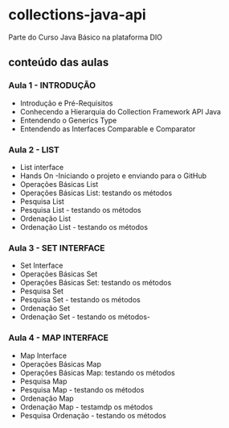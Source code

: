 # collections-java-api
Parte do Curso Java Básico na plataforma DIO

## conteúdo das aulas

### Aula 1 - INTRODUÇÃO
- Introdução e Pré-Requisitos
- Conhecendo a Hierarquia do Collection Framework API Java
- Entendendo o Generics Type
- Entendendo as Interfaces Comparable e Comparator

### Aula 2 - LIST
- List interface
- Hands On -Iniciando o projeto e enviando para o GitHub
- Operações Básicas List
- Operações Básicas List: testando os métodos
- Pesquisa List
- Pesquisa List - testando os métodos
- Ordenação List
- Ordenação List - testando os métodos

### Aula 3 - SET INTERFACE
- Set Interface
- Operações Básicas Set
- Operações Básicas Set: testando os métodos
- Pesquisa Set
- Pesquisa Set - testando os métodos
- Ordenação Set
- Ordenação Set - testando os métodos- 

### Aula 4 - MAP INTERFACE
- Map Interface
- Operações Básicas Map
- Operações Básicas Map: testando os métodos
- Pesquisa Map
- Pesquisa Map - testando os métodos
- Ordenação Map
- Ordenação Map - testamdp os métodos
- Pesquisa Ordenação - testando os métodos
